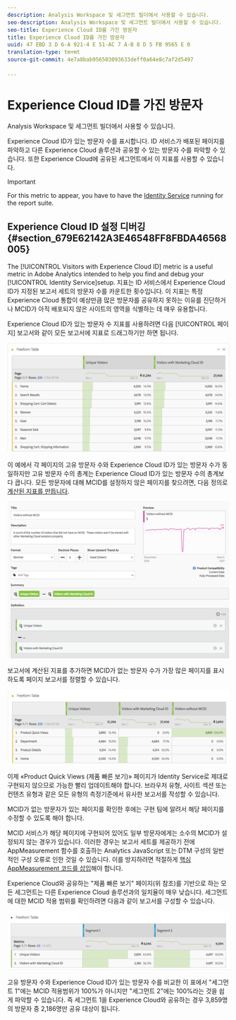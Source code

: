 ```yaml
---
description: Analysis Workspace 및 세그먼트 빌더에서 사용할 수 있습니다.
seo-description: Analysis Workspace 및 세그먼트 빌더에서 사용할 수 있습니다.
seo-title: Experience Cloud ID를 가진 방문자
title: Experience Cloud ID를 가진 방문자
uuid: 47 EBD 3 D 6-A 921-4 E 51-AC 7 A-B 8 D 5 FB 9565 E 0
translation-type: tm+mt
source-git-commit: 4e7a8bab956503093633deff0a64e8c7af2d5497

---
```



# Experience Cloud ID를 가진 방문자

Analysis Workspace 및 세그먼트 빌더에서 사용할 수 있습니다.

Experience Cloud ID가 있는 방문자 수를 표시합니다. ID 서비스가 배포된 페이지를 파악하고 다른 Experience Cloud 솔루션과 공유할 수 있는 방문자 수를 파악할 수 있습니다. 또한 Experience Cloud에 공유된 세그먼트에서 이 지표를 사용할 수 있습니다.

>[!IMPORTANT]
>
>For this metric to appear, you have to have the [Identity Service](https://marketing.adobe.com/resources/help/en_US/mcvid/) running for the report suite.

## Experience Cloud ID 설정 디버깅 {#section_679E62142A3E46548FF8FBDA46568005}

The [!UICONTROL Visitors with Experience Cloud ID] metric is a useful metric in Adobe Analytics intended to help you find and debug your [!UICONTROL Identity Service]setup. 지표는 ID 서비스에서 Experience Cloud ID가 지정된 보고서 세트의 방문자 수를 카운트한 횟수입니다. 이 지표는 특정 Experience Cloud 통합이 예상만큼 많은 방문자를 공유하지 못하는 이유를 진단하거나 MCID가 아직 배포되지 않은 사이트의 영역을 식별하는 데 매우 유용합니다.

Experience Cloud ID가 있는 방문자 수 지표를 사용하려면 다음 [!UICONTROL 페이지] 보고서와 같이 모든 보고서에 지표로 드래그하기만 하면 됩니다.

![](assets/metric-mcvid1.png)

이 예에서 각 페이지의 고유 방문자 수와 Experience Cloud ID가 있는 방문자 수가 동일하지만 고유 방문자 수의 총계는 Experience Cloud ID가 있는 방문자 수의 총계보다 큽니다. 모든 방문자에 대해 MCID를 설정하지 않은 페이지를 찾으려면, 다음 정의로 [계산된 지표를 만듭니다](https://marketing.adobe.com/resources/help/en_US/analytics/calcmetrics/cm_build_metrics.html).

![](assets/metric-mcvid2.png)

보고서에 계산된 지표를 추가하면 MCID가 없는 방문자 수가 가장 많은 페이지를 표시하도록 페이지 보고서를 정렬할 수 있습니다.

![](assets/metric-mcvid3.png)

이제 «Product Quick Views (제품 빠른 보기)» 페이지가 Identity Service로 제대로 구현되지 않으므로 가능한 빨리 업데이트해야 합니다. 브라우저 유형, 사이트 섹션 또는 컨텐츠 유형과 같은 모든 유형의 측정기준에서 유사한 보고서를 작성할 수 있습니다.

MCID가 없는 방문자가 있는 페이지를 확인한 후에는 구현 팀에 알려서 해당 페이지를 수정할 수 있도록 해야 합니다.

MCID 서비스가 해당 페이지에 구현되어 있어도 일부 방문자에게는 소수의 MCID가 설정되지 않는 경우가 있습니다. 이러한 경우는 보고서 세트를 제공하기 전에 AppMeasurement 함수를 호출하는 Analytics JavaScript 또는 DTM 구성의 일반적인 구성 오류로 인한 것일 수 있습니다. 이를 방지하려면 적절하게 [핵심 AppMeasurement 코드를 삽입](https://marketing.adobe.com/resources/help/en_US/sc/implement/dtm/t_appmeasurement-code.html)해야 합니다.

Experience Cloud와 공유하는 "제품 빠른 보기" 페이지(위 참조)를 기반으로 하는 모든 세그먼트는 다른 Experience Cloud 솔루션과의 일치율이 매우 낮습니다. 세그먼트에 대한 MCID 적용 범위를 확인하려면 다음과 같이 보고서를 구성할 수 있습니다.

![](assets/metric-mcvid4.png)

고유 방문자 수와 Experience Cloud ID가 있는 방문자 수를 비교한 이 표에서 "세그먼트 1"에는 MCID 적용범위가 100%가 아니지만 "세그먼트 2"에는 100%라는 것을 쉽게 파악할 수 있습니다. 즉 세그먼트 1을 Experience Cloud와 공유하는 경우 3,859명의 방문자 중 2,186명만 공유 대상이 됩니다.
